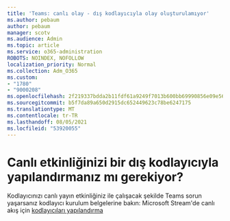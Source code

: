 ```yaml
---
title: 'Teams: canlı olay - dış kodlayıcıyla olay oluşturulamıyor'
ms.author: pebaum
author: pebaum
manager: scotv
ms.audience: Admin
ms.topic: article
ms.service: o365-administration
ROBOTS: NOINDEX, NOFOLLOW
localization_priority: Normal
ms.collection: Adm_O365
ms.custom:
- "1780"
- "9000208"
ms.openlocfilehash: 2f219337bdda2b11fdf61a9249f7013b600bb69990856e09e56b5ae33ec33dda
ms.sourcegitcommit: b5f7da89a650d2915dc652449623c78be6247175
ms.translationtype: MT
ms.contentlocale: tr-TR
ms.lasthandoff: 08/05/2021
ms.locfileid: "53920055"
---
```

# <a name="need-to-configure-your-live-event-with-an-external-encoder"></a>Canlı etkinliğinizi bir dış kodlayıcıyla yapılandırmanız mı gerekiyor?

Kodlayıcınızı canlı yayın etkinliğiniz ile çalışacak şekilde Teams sorun yaşarsanız kodlayıcı kurulum belgelerine bakın: Microsoft Stream'de canlı akış için [kodlayıcıları yapılandırma](https://docs.microsoft.com/stream/live-encoder-setup)
